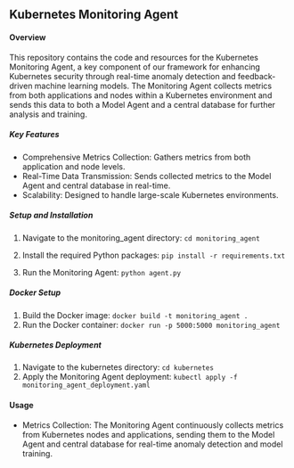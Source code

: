 ## Kubernetes Monitoring Agent

#### Overview
This repository contains the code and resources for the Kubernetes Monitoring Agent, a key component of our framework for enhancing Kubernetes security through real-time anomaly detection and feedback-driven machine learning models. The Monitoring Agent collects metrics from both applications and nodes within a Kubernetes environment and sends this data to both a Model Agent and a central database for further analysis and training.

##### Key Features
- Comprehensive Metrics Collection: Gathers metrics from both application and node levels.
- Real-Time Data Transmission: Sends collected metrics to the Model Agent and central database in real-time.
- Scalability: Designed to handle large-scale Kubernetes environments.

##### Setup and Installation
1. Navigate to the monitoring_agent directory:
`cd monitoring_agent`

2. Install the required Python packages:
`pip install -r requirements.txt`

3. Run the Monitoring Agent:
`python agent.py`

##### Docker Setup
1. Build the Docker image:
`docker build -t monitoring_agent .
`
2. Run the Docker container:
`docker run -p 5000:5000 monitoring_agent
`
##### Kubernetes Deployment
1. Navigate to the kubernetes directory:
`cd kubernetes
`
2. Apply the Monitoring Agent deployment:
`kubectl apply -f monitoring_agent_deployment.yaml
`
#### Usage
- Metrics Collection: The Monitoring Agent continuously collects metrics from Kubernetes nodes and applications, sending them to the Model Agent and central database for real-time anomaly detection and model training.